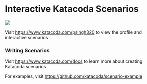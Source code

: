 # Interactive Katacoda Scenarios

[![](http://shields.katacoda.com/katacoda/psingh320/count.svg)](https://www.katacoda.com/psingh320 "Get your profile on Katacoda.com")

Visit https://www.katacoda.com/psingh320 to view the profile and interactive scenarios

### Writing Scenarios
Visit https://www.katacoda.com/docs to learn more about creating Katacoda scenarios

For examples, visit https://github.com/katacoda/scenario-example

